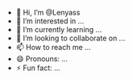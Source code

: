 - 👋 Hi, I’m @Lenyass
- 👀 I’m interested in ...
- 🌱 I’m currently learning ...
- 💞️ I’m looking to collaborate on ...
- 📫 How to reach me ...
- 😄 Pronouns: ...
- ⚡ Fun fact: ...

<!---
Lenyass/Lenyass is a ✨ special ✨ repository because its `README.md` (this file) appears on your GitHub profile.
You can click the Preview link to take a look at your changes.
--->
